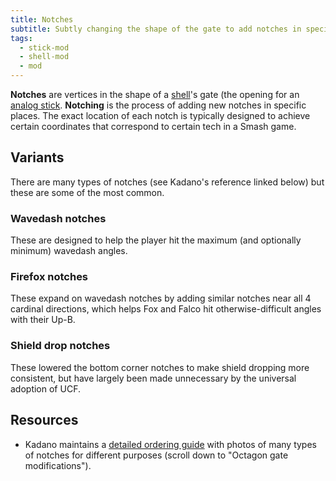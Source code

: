 ```yaml
---
title: Notches
subtitle: Subtly changing the shape of the gate to add notches in specific places makes hitting certain analog values easier.
tags:
  - stick-mod
  - shell-mod
  - mod
---
```


**Notches** are vertices in the shape of a [shell](/shell)'s gate (the opening for an [analog stick](/analog-stick). **Notching** is the process of adding new notches in specific places. The exact location of each notch is typically designed to achieve certain coordinates that correspond to certain tech in a Smash game.

## Variants

There are many types of notches (see Kadano's reference linked below) but these are some of the most common.

### Wavedash notches

These are designed to help the player hit the maximum (and optionally minimum) wavedash angles.

### Firefox notches

These expand on wavedash notches by adding similar notches near all 4 cardinal directions, which helps Fox and Falco hit otherwise-difficult angles with their Up-B.

### Shield drop notches

These lowered the bottom corner notches to make shield dropping more consistent, but have largely been made unnecessary by the universal adoption of UCF.

## Resources

- Kadano maintains a [detailed ordering guide](https://kadano.net/SSBM/GCC/) with photos of many types of notches for different purposes (scroll down to "Octagon gate modifications").
